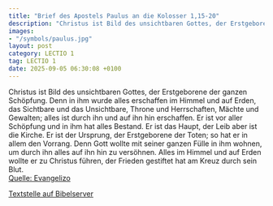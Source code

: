 ```yaml
---
title: "Brief des Apostels Paulus an die Kolosser 1,15-20"
description: "Christus ist Bild des unsichtbaren Gottes, der Erstgeborene der ganzen Schöpfung. Denn in ihm wurde alles erschaffen im Himmel und auf Erden, das Sichtbare und das Unsichtbare, Throne und Herrschaften, Mächte und Gewalten; alles ist durch ihn und auf ihn hin erschaffen. Er ist vo...."
images:
- "/symbols/paulus.jpg"
layout: post
category: LECTIO 1
tag: LECTIO 1
date: 2025-09-05 06:30:08 +0100
---
```

Christus ist Bild des unsichtbaren Gottes, der Erstgeborene der ganzen Schöpfung.
Denn in ihm wurde alles erschaffen im Himmel und auf Erden, das Sichtbare und das Unsichtbare, Throne und Herrschaften, Mächte und Gewalten; alles ist durch ihn und auf ihn hin erschaffen.
Er ist vor aller Schöpfung und in ihm hat alles Bestand.<!--more-->
Er ist das Haupt, der Leib aber ist die Kirche. Er ist der Ursprung, der Erstgeborene der Toten; so hat er in allem den Vorrang.
Denn Gott wollte mit seiner ganzen Fülle in ihm wohnen,
um durch ihn alles auf ihn hin zu versöhnen. Alles im Himmel und auf Erden wollte er zu Christus führen, der Frieden gestiftet hat am Kreuz durch sein Blut.<br>
[Quelle: Evangelizo](https://evangeliumtagfuertag.org/DE/gospel)

[Textstelle auf Bibelserver](https://www.bibleserver.com/EU/Kolosser1,15-20)
